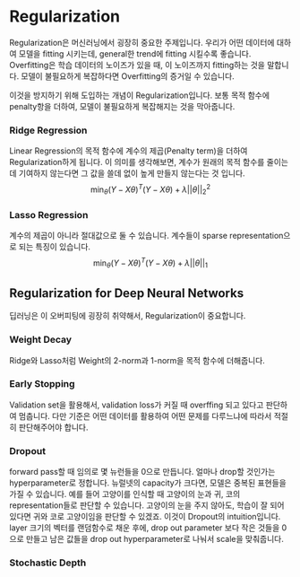 # Regularization
Regularization은 머신러닝에서 굉장히 중요한 주제입니다. 
우리가 어떤 데이터에 대하여 모델을 fitting 시키는데, general한 trend에 fitting 시킬수록 좋습니다. Overfitting은 학습 데이터의 노이즈가 있을 때, 이 노이즈까지 fitting하는 것을 말합니다. 모델이 불필요하게 복잡하다면 Overfitting의 증거일 수 있습니다.

이것을 방지하기 위해 도입하는 개념이 Regularization입니다. 보통 목적 함수에 penalty항을 더하여, 모델이 불필요하게 복잡해지는 것을 막아줍니다.

### Ridge Regression
Linear Regression의 목적 함수에 계수의 제곱(Penalty term)을 더하여 Regularization하게 됩니다. 이 의미를 생각해보면, 계수가 원래의 목적 함수를 줄이는데 기여하지 않는다면 그 값을 쓸데 없이 높게 만들지 않는다는 것 입니다.
$$
\min_{\theta}(Y-X\theta)^T(Y-X\theta) + \lambda||\theta||_2^2
$$
### Lasso Regression
계수의 제곱이 아니라 절대값으로 둘 수 있습니다. 계수들이 sparse representation으로 되는 특징이 있습니다.
$$
\min_{\theta}(Y-X\theta)^T(Y-X\theta) + \lambda||\theta||_1
$$

## Regularization for Deep Neural Networks
딥러닝은 이 오버피팅에 굉장히 취약해서, Regularization이 중요합니다.
### Weight Decay
Ridge와 Lasso처럼 Weight의 2-norm과 1-norm을 목적 함수에 더해줍니다.
### Early Stopping
Validation set을 활용해서, validation loss가 커질 때 overffing 되고 있다고 판단하여 멈춥니다. 다만 기준은 어떤 데이터를 활용하여 어떤 문제를 다루느냐에 따라서 적절히 판단해주어야 합니다.
### Dropout
forward pass할 때 임의로 몇 뉴런들을 0으로 만듭니다. 얼마나 drop할 것인가는 hyperparameter로 정합니다.
뉴럴넷의 capacity가 크다면, 모델은 중복된 표현들을 가질 수 있습니다. 예를 들어 고양이를 인식할 때 고양이의 눈과 귀, 코의 representation들로 판단할 수 있습니다. 고양이의 눈을 주지 않아도, 학습이 잘 되어 있다면 귀와 코로 고양이임을 판단할 수 있겠죠. 이것이 Dropout의 intuition입니다.
layer 크기의 벡터를 랜덤함수로 채운 후에, drop out parameter 보다 작은 것들을 0으로 만들고 남은 값들을 drop out hyperparameter로 나눠서 scale을 맞춰줍니다.
### Stochastic Depth


<!--stackedit_data:
eyJoaXN0b3J5IjpbODY1ODI3Mzg0LDY2Mzk0ODE2MiwxMjk3Mj
c2NjcsMTM0OTgwNTM3MywxMTEwNzMzNjYyLDExNDk1MjA1ODUs
LTE2NTgyNzEyNyw5Mzg0NzMzMDhdfQ==
-->